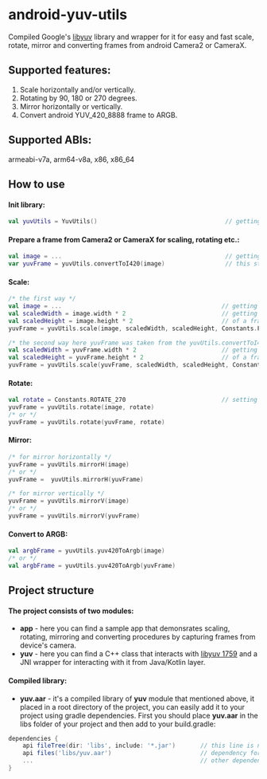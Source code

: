 # android-yuv-utils
Compiled Google's [libyuv](https://chromium.googlesource.com/libyuv/libyuv/) library and wrapper for it for easy and fast scale, rotate, mirror and converting frames from android Camera2 or CameraX.

## Supported features:
1. Scale horizontally and/or vertically.
2. Rotating by 90, 180 or 270 degrees.
3. Mirror horizontally or vertically.
4. Convert android YUV_420_8888 frame to ARGB.

## Supported ABIs:
armeabi-v7a, arm64-v8a, x86, x86_64

## How to use

#### Init library:
```kotlin
val yuvUtils = YuvUtils()                                    // getting an instance of the library
```

#### Prepare a frame from Camera2 or CameraX for scaling, rotating etc.:
```kotlin
val image = ...                                              // getting an image from Camera2 or CameraX api
var yuvFrame = yuvUtils.convertToI420(image)                 // this step isn't mandatory but it may help you in case if the colors of the output frame (after scale, rotate etc.) are distorted  
```

#### Scale:
```kotlin
/* the first way */
val image = ...                                             // getting an image from Camera2 or CameraX api
val scaledWidth = image.width * 2                           // getting current width and height
val scaledHeight = image.height * 2                         // of a frame and for example double them
yuvFrame = yuvUtils.scale(image, scaledWidth, scaledHeight, Constants.FILTER_BOX)

/* the second way here yuvFrame was taken from the yuvUtils.convertToI420 method as showed above */ 
val scaledWidth = yuvFrame.width * 2                        // getting current width and height
val scaledHeight = yuvFrame.height * 2                      // of a frame and for example double them
yuvFrame = yuvUtils.scale(yuvFrame, scaledWidth, scaledHeight, Constants.FILTER_BOX)
```

#### Rotate:
```kotlin
val rotate = Constants.ROTATE_270                           // setting the rotation angle
yuvFrame = yuvUtils.rotate(image, rotate)
/* or */
yuvFrame = yuvUtils.rotate(yuvFrame, rotate)
```

#### Mirror:
```kotlin
/* for mirror horizontally */
yuvFrame = yuvUtils.mirrorH(image)
/* or */
yuvFrame =  yuvUtils.mirrorH(yuvFrame)

/* for mirror vertically */
yuvFrame = yuvUtils.mirrorV(image)
/* or */
yuvFrame = yuvUtils.mirrorV(yuvFrame)
```

#### Convert to ARGB:
```kotlin
val argbFrame = yuvUtils.yuv420ToArgb(image)
/* or */
val argbFrame = yuvUtils.yuv420ToArgb(yuvFrame)
```

## Project structure
#### The project consists of two modules:
- **app** - here you can find a sample app that demonsrates scaling, rotating, mirroring and converting procedures by capturing frames from device's camera.
- **yuv** - here you can find a C++ class that interacts with [libyuv 1759](https://chromium.googlesource.com/libyuv/libyuv/+/c5e45dcae58f5cb3eb893f8000c1de88a8fe3c4e) and a JNI wrapper for interacting with it from Java/Kotlin layer.

#### Compiled library:
- **yuv.aar** - it's a compiled library of **yuv** module that mentioned above, it placed in a root directory of the project, you can easily add it to your project using gradle dependencies. First you should place **yuv.aar** in the libs folder of your project and then add to your build.gradle:
````groovy
dependencies {
    api fileTree(dir: 'libs', include: '*.jar')       // this line is necessary in order to gradle took yuv.aar from "libs" dir
    api files('libs/yuv.aar')                         // dependency for yuv.aar library
    ...                                               // other dependencies
}
````
